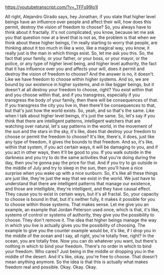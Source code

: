 https://youtubetranscript.com/?v=_TFFs99Io1I

 All right, Alejandro Girado says, hey Jonathan, if you state that higher level beings have an influence over people and affect their will, how does this permit, destroy the vision of freedom to choose? So, you always have to think about it fractally. It's not complicated, you know, because let me ask you that question now at a level that is not as, the problem is that when we think about these higher beings, I'm really starting to worry that people, are thinking about it too much in like a woo, like a magical way, you know, it really just is the man in which things exist. So, let me ask you this. So, the fact that your family, or your father, or your boss, or your mayor, or the police, or any type of higher level being, and higher level authority, the fact that it has influence over you and affects your will, does it permit and destroy the vision of freedom to choose? And the answer is no, it doesn't. Like we have freedom to choose within higher systems. And so, we are bound by our existence in higher systems, and in like bigger beings, but it doesn't at all destroy your freedom to choose, right? You exist within that and you choose within that, and if you transgress, especially if you transgress the body of your family, then there will be consequences of that. If you transgress the city you live in, then there'll be consequences to that, but that's just how the world exists. So, yeah, and so that's the same. Like when I talk about higher level beings, it's just the same. So, let's say if you think that there are intelligent patterns, intelligent watchers that are watching over natural, let's say patterns in the world, in the movement of the sun and the stars in the sky, it's like, does that destroy your freedom to choose or permit the freedom to choose? It's like, there's, it does, just like any type of freedom, it gives the bounds to that freedom. And so, it's like, within that system, if you act certain ways, it will be damaging to you, and if you act in other ways, then it'll be good to you. If you walk outside in the darkness and you try to do the same activities that you're doing during the day, then you're gonna pay the price for that. And if you try to go outside in the middle of July and try to sleep in the sun, then you'll have a nice surprise when you wake up with a nice sunburn. So, it's like all these things are just like, they're just the way that we exist in the world. We just have to understand that there are intelligent patterns that manage our existence, and those are intelligible, they're intelligent, and they have causal effect. They cause you to exist in certain ways, but it's all fractal. So, your capacity to choose is bound in that, but it's neither fully, it makes it possible for you to choose within those systems. That makes sense. Let me give you an example, an example that Jordan Peterson used once, which is that, it's like, systems of control or systems of authority, they give you the possibility to choose. They don't remove it. The idea that higher beings manage the way in which you live is actually gives you the possibility of choosing. The example to give you the counter example would be, it's like, if I drop you in the middle of the ocean and I say, all right, you're totally free, right? In the ocean, you are totally free. Now you can do whatever you want, but there's nothing in which to bind your freedom. There's no order in which to bind your freedom. Who cares? Just being in the middle or dropping you in the middle of the desert. And it's like, okay, you're free to choose. That doesn't mean anything anymore. So the idea is that this is actually what makes freedom real and possible. Okay. Okay. Okay.